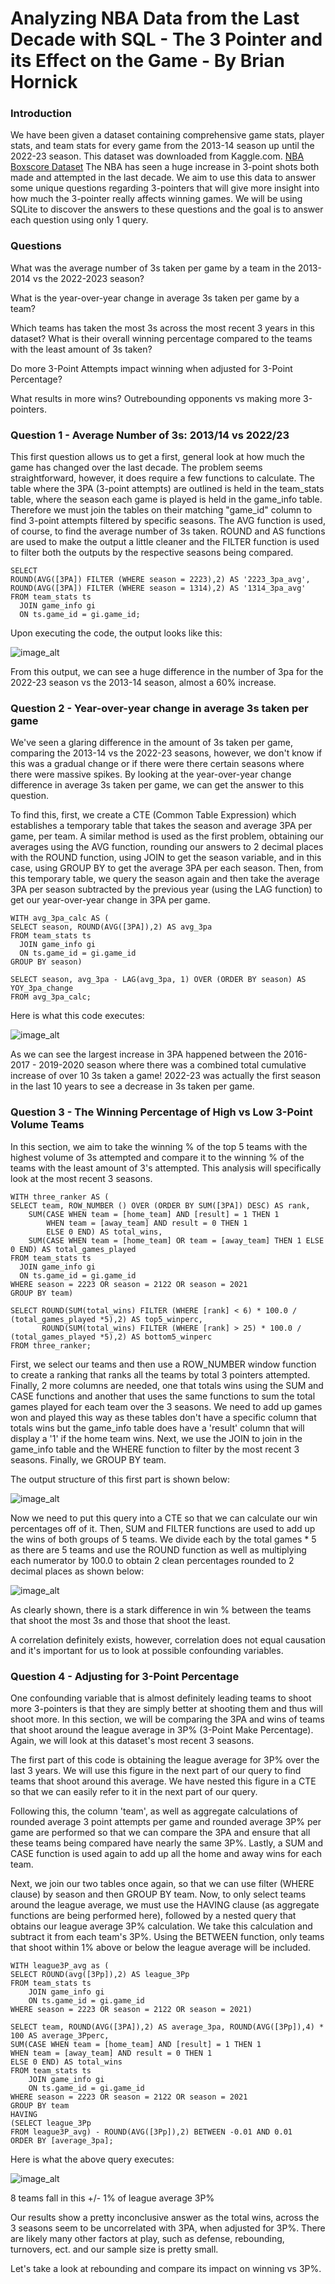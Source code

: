 # Analyzing NBA Data from the Last Decade with SQL - The 3 Pointer and its Effect on the Game -  By Brian Hornick
### Introduction
We have been given a dataset containing comprehensive game stats, player stats, and team stats for every game from the 2013-14 season up until the 2022-23 season. This dataset was downloaded from Kaggle.com. [NBA Boxscore Dataset](https://www.kaggle.com/datasets/lukedip/nba-boxscore-dataset) The NBA has seen a huge increase in 3-point shots both made and attempted in the last decade. We aim to use this data to answer some unique questions regarding 3-pointers that will give more insight into how much the 3-pointer really affects winning games. We will be using SQLite to discover the answers to these questions and the goal is to answer each question using only 1 query.

### Questions

What was the average number of 3s taken per game by a team in the 2013-2014 vs the 2022-2023 season?

What is the year-over-year change in average 3s taken per game by a team?

Which teams has taken the most 3s across the most recent 3 years in this dataset? What is their overall winning percentage compared to the teams with the least amount of 3s taken?

Do more 3-Point Attempts impact winning when adjusted for 3-Point Percentage?

What results in more wins?  Outrebounding opponents vs making more 3-pointers.


### Question 1 - Average Number of 3s: 2013/14 vs 2022/23

This first question allows us to get a first, general look at how much the game has changed over the last decade. The problem seems straightforward, however, it does require a few functions to calculate. The table where the 3PA (3-point attempts) are outlined is held in the team_stats table, where the season each game is played is held in the game_info table. Therefore we must join the tables on their matching "game_id" column to find 3-point attempts filtered by specific seasons. The AVG function is used, of course, to find the average number of 3s taken. ROUND and AS functions are used to make the output a little cleaner and the FILTER function is used to filter both the outputs by the respective seasons being compared.

```
SELECT 
ROUND(AVG([3PA]) FILTER (WHERE season = 2223),2) AS '2223_3pa_avg',
ROUND(AVG([3PA]) FILTER (WHERE season = 1314),2) AS '1314_3pa_avg'
FROM team_stats ts
  JOIN game_info gi
  ON ts.game_id = gi.game_id;
```
Upon executing the code, the output looks like this:

![image_alt](https://github.com/brianhornick/NBA-Stats-Analysis-SQL/blob/main/Images/Screenshot%202025-02-17%20133036.png?raw=true)

From this output, we can see a huge difference in the number of 3pa for the 2022-23 season vs the 2013-14 season, almost a 60% increase. 

### Question 2 - Year-over-year change in average 3s taken per game

We've seen a glaring difference in the amount of 3s taken per game, comparing the 2013-14 vs the 2022-23 seasons, however, we don't know if this was a gradual change or if there were there certain seasons where there were massive spikes. By looking at the year-over-year change difference in average 3s taken per game, we can get the answer to this question.

To find this, first, we create a CTE (Common Table Expression) which establishes a temporary table that takes the season and average 3PA per game, per team. A similar method is used as the first problem, obtaining our averages using the AVG function, rounding our answers to 2 decimal places with the ROUND function, using JOIN to get the season variable, and in this case, using GROUP BY to get the average 3PA per each season. Then, from this temporary table, we query the season again and then take the average 3PA per season subtracted by the previous year (using the LAG function) to get our year-over-year change in 3PA per game.
```
WITH avg_3pa_calc AS (
SELECT season, ROUND(AVG([3PA]),2) AS avg_3pa
FROM team_stats ts
  JOIN game_info gi
  ON ts.game_id = gi.game_id
GROUP BY season)

SELECT season, avg_3pa - LAG(avg_3pa, 1) OVER (ORDER BY season) AS YOY_3pa_change
FROM avg_3pa_calc;
```
Here is what this code executes:

![image_alt](https://github.com/brianhornick/NBA-Stats-Analysis-SQL/blob/main/Images/Screenshot%202025-02-19%20155000.png?raw=true)

As we can see the largest increase in 3PA happened between the 2016-2017 - 2019-2020 season where there was a combined total cumulative increase of over 10 3s taken a game! 
2022-23 was actually the first season in the last 10 years to see a decrease in 3s taken per game.

### Question 3 - The Winning Percentage of High vs Low 3-Point Volume Teams

In this section, we aim to take the winning % of the top 5 teams with the highest volume of 3s attempted and compare it to the winning % of the teams with the least amount of 3's attempted. This analysis will specifically look at the most recent 3 seasons. 

```
WITH three_ranker AS (
SELECT team, ROW_NUMBER () OVER (ORDER BY SUM([3PA]) DESC) AS rank,
    SUM(CASE WHEN team = [home_team] AND [result] = 1 THEN 1
        WHEN team = [away_team] AND result = 0 THEN 1
        ELSE 0 END) AS total_wins,
    SUM(CASE WHEN team = [home_team] OR team = [away_team] THEN 1 ELSE 0 END) AS total_games_played
FROM team_stats ts
  JOIN game_info gi
  ON ts.game_id = gi.game_id
WHERE season = 2223 OR season = 2122 OR season = 2021
GROUP BY team)

SELECT ROUND(SUM(total_wins) FILTER (WHERE [rank] < 6) * 100.0 / (total_games_played *5),2) AS top5_winperc,
       ROUND(SUM(total_wins) FILTER (WHERE [rank] > 25) * 100.0 / (total_games_played *5),2) AS bottom5_winperc
FROM three_ranker;
```
First, we select our teams and then use a ROW_NUMBER window function to create a ranking that ranks all the teams by total 3 pointers attempted. Finally, 2 more columns are needed, one that totals wins using the SUM and CASE functions and another that uses the same functions to sum the total games played for each team over the 3 seasons. We need to add up games won and played this way as these tables don't have a specific column that totals wins but the game_info table does have a 'result' column that will display a '1' if the home team wins. Next, we use the JOIN to join in the game_info table and the WHERE function to filter by the most recent 3 seasons. Finally, we GROUP BY team. 

The output structure of this first part is shown below:

![image_alt](https://github.com/brianhornick/NBA-Stats-Analysis-SQL/blob/main/Images/Screenshot%202025-02-21%20142835.png?raw=true)

Now we need to put this query into a CTE so that we can calculate our win percentages off of it. Then, SUM and FILTER functions are used to add up the wins of both groups of 5 teams. We divide each by the total games * 5 as there are 5 teams and use the ROUND function as well as multiplying each numerator by 100.0 to obtain 2 clean percentages rounded to 2 decimal places as shown below:

![image_alt](https://github.com/brianhornick/NBA-Stats-Analysis-SQL/blob/main/Images/Screenshot%202025-02-21%20141710.png?raw=true)

As clearly shown, there is a stark difference in win % between the teams that shoot the most 3s and those that shoot the least. 

A correlation definitely exists, however, correlation does not equal causation and it's important for us to look at possible confounding variables.

### Question 4 - Adjusting for 3-Point Percentage

One confounding variable that is almost definitely leading teams to shoot more 3-pointers is that they are simply better at shooting them and thus will shoot more. In this section, we will be comparing the 3PA and wins of teams that shoot around the league average in 3P% (3-Point Make Percentage). Again, we will look at this dataset's most recent 3 seasons.

The first part of this code is obtaining the league average for 3P% over the last 3 years. We will use this figure in the next part of our query to find teams that shoot around this average. We have nested this figure in a CTE so that we can easily refer to it in the next part of our query.

Following this, the column 'team', as well as aggregate calculations of rounded average 3 point attempts per game and rounded average 3P% per game are performed so that we can compare the 3PA and ensure that all these teams being compared have nearly the same 3P%. Lastly, a SUM and CASE function is used again to add up all the home and away wins for each team. 

Next, we join our two tables once again, so that we can use filter (WHERE clause) by season and then GROUP BY team. Now, to only select teams around the league average, we must use the HAVING clause (as aggregate functions are being performed here), followed by a nested query that obtains our league average 3P% calculation. We take this calculation and subtract it from each team's 3P%. Using the BETWEEN function, only teams that shoot within 1% above or below the league average will be included. 

```
WITH league3P_avg as (
SELECT ROUND(avg([3Pp]),2) AS league_3Pp
FROM team_stats ts
    JOIN game_info gi
    ON ts.game_id = gi.game_id
WHERE season = 2223 OR season = 2122 OR season = 2021)

SELECT team, ROUND(AVG([3PA]),2) AS average_3pa, ROUND(AVG([3Pp]),4) * 100 AS average_3Pperc,
SUM(CASE WHEN team = [home_team] AND [result] = 1 THEN 1
WHEN team = [away_team] AND result = 0 THEN 1
ELSE 0 END) AS total_wins
FROM team_stats ts
    JOIN game_info gi
    ON ts.game_id = gi.game_id
WHERE season = 2223 OR season = 2122 OR season = 2021
GROUP BY team
HAVING 
(SELECT league_3Pp
FROM league3P_avg) - ROUND(AVG([3Pp]),2) BETWEEN -0.01 AND 0.01
ORDER BY [average_3pa];
```
Here is what the above query executes: 

![image_alt](https://github.com/brianhornick/NBA-Stats-Analysis-SQL/blob/main/Images/Screenshot%202025-02-20%20151446.png?raw=true)

8 teams fall in this +/- 1% of league average 3P%

Our results show a pretty inconclusive answer as the total wins, across the 3 seasons seem to be uncorrelated with 3PA, when adjusted for 3P%. There are likely many other factors at play, such as defense, rebounding, turnovers, ect. and our sample size is pretty small.

Let's take a look at rebounding and compare its impact on winning vs 3P%.

